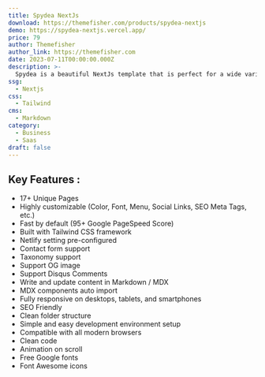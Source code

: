```yaml
---
title: Spydea NextJs
download: https://themefisher.com/products/spydea-nextjs
demo: https://spydea-nextjs.vercel.app/
price: 79
author: Themefisher
author_link: https://themefisher.com
date: 2023-07-11T00:00:00.000Z
description: >-
  Spydea is a beautiful NextJs template that is perfect for a wide variety of businesses, including SaaS, startups, and agencies.
ssg:
  - Nextjs
css:
  - Tailwind
cms:
  - Markdown
category:
  - Business
  - Saas
draft: false
---
```


## Key Features :

- 17+ Unique Pages
- Highly customizable (Color, Font, Menu, Social Links, SEO Meta Tags, etc.)
- Fast by default (95+ Google PageSpeed Score)
- Built with Tailwind CSS framework
- Netlify setting pre-configured
- Contact form support
- Taxonomy support
- Support OG image
- Support Disqus Comments
- Write and update content in Markdown / MDX
- MDX components auto import
- Fully responsive on desktops, tablets, and smartphones
- SEO Friendly
- Clean folder structure
- Simple and easy development environment setup
- Compatible with all modern browsers
- Clean code
- Animation on scroll
- Free Google fonts
- Font Awesome icons
